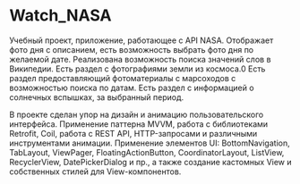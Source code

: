 # Watch_NASA
Учебный проект, приложение, работающее с API NASA. Отображает фото дня с описанием, есть возможность выбрать фото дня по желаемой дате. 
Реализована возможность поиска значений слов в Википедии. Есть раздел с фотографиями земли из космоса.0
Есть раздел предоставляющий фотоматериалы с марсоходов с возможностью поиска по датам. Есть раздел с информацией о солнечных вспышках, за выбранный период. 

В проекте сделан упор на дизайн и анимацию пользовательского интерфейса. Применение паттерна MVVM, работа с библиотеками Retrofit, Coil, работа с REST API, HTTP-запросами и различными инструментами анимации.
Применение элементов UI: BottomNavigation, TabLayout, ViewPager, FloatingActionButton, CoordinatorLayout, ListView, RecyclerView, DatePickerDialog и пр., 
а также создание кастомных View и собственных стилей для View-компонентов.
